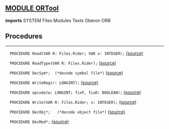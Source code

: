 
## [MODULE ORTool](https://github.com/io-core/Build/blob/main/ORTool.Mod)

  **imports** SYSTEM Files Modules Texts Oberon ORB
## Procedures
---

`  PROCEDURE Read(VAR R: Files.Rider; VAR x: INTEGER);` [(source)](https://github.com/io-core/Build/blob/main/ORTool.Mod#L14)


`  PROCEDURE ReadType(VAR R: Files.Rider);` [(source)](https://github.com/io-core/Build/blob/main/ORTool.Mod#L20)


`  PROCEDURE DecSym*;  (*decode symbol file*)` [(source)](https://github.com/io-core/Build/blob/main/ORTool.Mod#L70)


`  PROCEDURE WriteReg(r: LONGINT);` [(source)](https://github.com/io-core/Build/blob/main/ORTool.Mod#L111)


`  PROCEDURE opcode(w: LONGINT; fixP, fixD: BOOLEAN);` [(source)](https://github.com/io-core/Build/blob/main/ORTool.Mod#L120)


`  PROCEDURE Write(VAR R: Files.Rider; x: INTEGER);` [(source)](https://github.com/io-core/Build/blob/main/ORTool.Mod#L171)


`  PROCEDURE DecObj*;   (*decode object file*)` [(source)](https://github.com/io-core/Build/blob/main/ORTool.Mod#L175)


`  PROCEDURE DecMod*;` [(source)](https://github.com/io-core/Build/blob/main/ORTool.Mod#L273)

